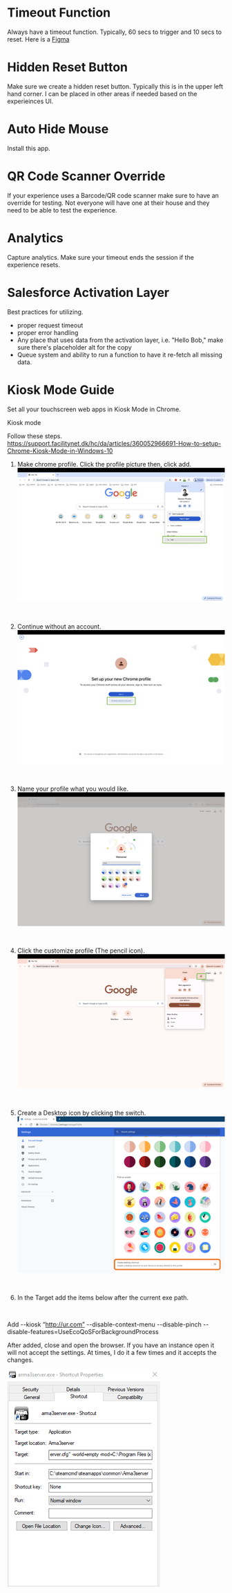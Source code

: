 # Timeout Function

Always have a timeout function. Typically, 60 secs to trigger and 10 secs to reset. Here is a [Figma](https://www.figma.com/design/d4PdgcZelUQyn27mfgHHEm/Simple-slider-timeout-design?node-id=0-1&t=rllvg4vUTs6zNBJg-1)
<br>

# Hidden Reset Button
Make sure we create a hidden reset button. Typically this is in the upper left hand corner. I can be placed in other areas if needed based on the experieinces UI. 
<br>


# Auto Hide Mouse 
Install this app.
<br>

# QR Code Scanner Override
If your experience uses a Barcode/QR code scanner make sure to have an override for testing. Not everyone will have one at their house and they need to be able to test the experience.
<br>

# Analytics
Capture analytics. Make sure your timeout ends the session if the experience resets.
<br>

# Salesforce Activation Layer
Best practices for utilizing.

- proper request timeout
- proper error handling
- Any place that uses data from the activation layer, i.e. "Hello Bob," make sure there's placeholder alt for the copy
- Queue system and ability to run a function to have it re-fetch all missing data.

# Kiosk Mode Guide

Set all your touchscreen web apps in Kiosk Mode in Chrome.

Kiosk mode

Follow these steps.
https://support.facilitynet.dk/hc/da/articles/360052966691-How-to-setup-Chrome-Kiosk-Mode-in-Windows-10

1. Make chrome profile. Click the profile picture then, click add.
![My Image](Github_Images/Kiosk_Mode/1.png)
<br>

2. Continue without an account.
![My Image](Github_Images/Kiosk_Mode/2.png)
<br>

3. Name your profile what you would like. 
![My Image](Github_Images/Kiosk_Mode/3.png)
<br>

4. Click the customize profile (The pencil icon).
![My Image](Github_Images/Kiosk_Mode/4.png)
<br>

5. Create a Desktop icon by clicking the switch.
![My Image](Github_Images/Kiosk_Mode/5.png)
<br>

6. In the Target add the items below after the current exe path.
<br>

Add --kiosk “http://ur.com” --disable-context-menu --disable-pinch --disable-features=UseEcoQoSForBackgroundProcess

After added, close and open the browser. If you have an instance open it will not accept the settings. At times, I do it a few times and it accepts the changes.

![My Image](Github_Images/Kiosk_Mode/6.png)



